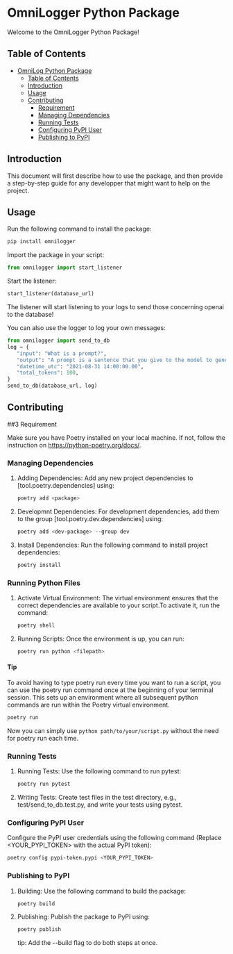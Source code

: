# OmniLogger Python Package

Welcome to the OmniLogger Python Package!

## Table of Contents

- [OmniLog Python Package](#omnilog-python-package)
  - [Table of Contents](#table-of-contents)
  - [Introduction](#introduction)
  - [Usage](#usage)
  - [Contributing](#contributing)
    - [Requirement](#requirement)
    - [Managing Dependencies](#managing-dependencies)
    - [Running Tests](#running-tests)
    - [Configuring PyPI User](#configuring-pypi-user)
    - [Publishing to PyPI](#publishing-to-pypi)

## Introduction

This document will first describe how to use the package, and then provide a step-by-step guide for any developper that might want to help on the project.

## Usage

Run the following command to install the package:

```sh
pip install omnilogger
```

Import the package in your script:

```python
from omnilogger import start_listener
```

Start the listener:

```python
start_listener(database_url)
```

The listener will start listening to your logs to send those concerning openai to the database!

You can also use the logger to log your own messages:

```python
from omnilogger import send_to_db
log = {
   "input": "What is a prompt?",
   "output": "A prompt is a sentence that you give to the model to generate a text.",
   "datetime_utc": "2021-08-31 14:00:00.00",
   "total_tokens": 100,
}
send_to_db(database_url, log)
```

## Contributing

##3 Requirement

Make sure you have Poetry installed on your local machine. If not, follow the instruction on https://python-poetry.org/docs/.

### Managing Dependencies

1. Adding Dependencies: Add any new project dependencies to [tool.poetry.dependencies] using:
   ```sh
   poetry add <package>
   ```
2. Developmnt Dependencies: For development dependencies, add them to the group [tool.poetry.dev.dependencies] using:

   ```sh
   poetry add <dev-package> --group dev
   ```

3. Install Dependencies: Run the following command to install project dependencies:
   ```sh
   poetry install
   ```

### Running Python Files

1. Activate Virtual Environment: The virtual environment ensures that the correct dependencies are available to your script.To activate it, run the command:

   ```sh
   poetry shell
   ```

2. Running Scripts: Once the environment is up, you can run:
   ```sh
   poetry run python <filepath>
   ```

#### Tip

To avoid having to type poetry run every time you want to run a script, you can use the poetry run command once at the beginning of your terminal session. This sets up an environment where all subsequent python commands are run within the Poetry virtual environment.

```sh
poetry run
```

Now you can simply use `python path/to/your/script.py` without the need for poetry run each time.

### Running Tests

1. Running Tests: Use the following command to run pytest:

   ```sh
   poetry run pytest
   ```

2. Writing Tests: Create test files in the test directory, e.g., test/send_to_db.test.py, and write your tests using pytest.

### Configuring PyPI User

Configure the PyPI user credentials using the following command (Replace <YOUR_PYPI_TOKEN> with the actual PyPI token):

```sh
poetry config pypi-token.pypi <YOUR_PYPI_TOKEN>
```

### Publishing to PyPI

1. Building: Use the following command to build the package:

   ```sh
   poetry build
   ```

2. Publishing: Publish the package to PyPI using:
   ```sh
   poetry publish
   ```
   tip: Add the --build flag to do both steps at once.
